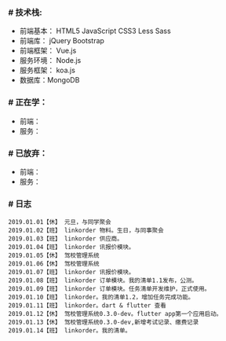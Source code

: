 ### # 技术栈:
* 前端基本： HTML5 JavaScript CSS3 Less Sass
* 前端库： jQuery Bootstrap
* 前端框架： Vue.js
* 服务环境： Node.js
* 服务框架： koa.js
* 数据库：MongoDB

### # 正在学：
 * 前端： 
 * 服务： 
 
### # 已放弃：
 * 前端： 
 * 服务：

### # 日志
```
2019.01.01【休】 元旦，与同学聚会
2019.01.02【班】 linkorder 物料。生日，与同事聚会
2019.01.03【班】 linkorder 供应商。
2019.01.04【班】 linkorder 讯报价模块。
2019.01.05【休】 驾校管理系统
2019.01.06【休】 驾校管理系统
2019.01.07【班】 linkorder 讯报价模块。
2019.01.08【班】 linkorder 订单模块。我的清单1.1发布，公测。
2019.01.09【班】 linkorder 订单模块。任务清单开发维护，正式使用。
2019.01.10【班】 linkorder。我的清单1.2，增加任务完成功能。 
2019.01.11【班】 linkorder。dart & flutter 查看
2019.01.12【休】 驾校管理系统0.3.0-dev。flutter app第一个应用启动。
2019.01.13【休】 驾校管理系统0.3.0-dev,新增考试记录、缴费记录
2019.01.14【班】 linkorder。我的清单。
```
